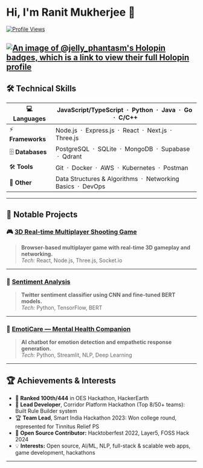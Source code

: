 # Hi, I'm Ranit Mukherjee 👋

[![Profile Views](https://komarev.com/ghpvc/?username=RanitMukherjee&label=Profile%20Views&color=0e75b6)](https://github.com/RanitMukherjee)

[![An image of @jelly_phantasm's Holopin badges, which is a link to view their full Holopin profile](https://holopin.me/jelly_phantasm)](https://holopin.io/@jelly_phantasm)
---

## 🛠️ Technical Skills

| 💻 **Languages** | JavaScript/TypeScript &nbsp;·&nbsp; Python &nbsp;·&nbsp; Java &nbsp;·&nbsp; Go &nbsp;·&nbsp; C/C++ |
|------------------|---------------------------------------------------------------------------------------------------|
| ⚡ **Frameworks** | Node.js &nbsp;·&nbsp; Express.js &nbsp;·&nbsp; React &nbsp;·&nbsp; Next.js &nbsp;·&nbsp; Three.js |
| 🗄️ **Databases** | PostgreSQL &nbsp;·&nbsp; SQLite &nbsp;·&nbsp; MongoDB &nbsp;·&nbsp; Supabase &nbsp;·&nbsp; Qdrant  |
| 🛠️ **Tools**     | Git &nbsp;·&nbsp; Docker &nbsp;·&nbsp; AWS &nbsp;·&nbsp; Kubernetes &nbsp;·&nbsp; Postman           |
| 🧠 **Other**      | Data Structures & Algorithms &nbsp;·&nbsp; Networking Basics &nbsp;·&nbsp; DevOps                  |

---

## 🚩 Notable Projects

### 🎮 [3D Real-time Multiplayer Shooting Game](https://battle-blitz.vercel.app/)
> **Browser-based multiplayer game with real-time 3D gameplay and networking.**  
> *Tech:* React, Node.js, Three.js, Socket.io

---

### 📝 [Sentiment Analysis](https://github.com/RanitMukherjee/Sentiment_Analysis)
> **Twitter sentiment classifier using CNN and fine-tuned BERT models.**  
> *Tech:* Python, TensorFlow, BERT

---

### 🤖 [EmotiCare — Mental Health Companion](https://github.com/RanitMukherjee/EmotiCare)
> **AI chatbot for emotion detection and empathetic response generation.**  
> *Tech:* Python, Streamlit, NLP, Deep Learning

---

## 🏆 Achievements & Interests

- 🏅 **Ranked 100th/444** in OES Hackathon, HackerEarth
- 🥇 **Lead Developer**, Corridor Platform Hackathon (Top 8/50+ teams): Built Rule Builder system
- 🏆 **Team Lead**, Smart India Hackathon 2023: Won college round, represented for Tinnitus Relief PS
- 🌱 **Open Source Contributor:** Hacktoberfest 2022, Layer5, FOSS Hack 2024
- 💡 **Interests:** Open source, AI/ML, NLP, full-stack & scalable web apps, game development, hackathons

---

